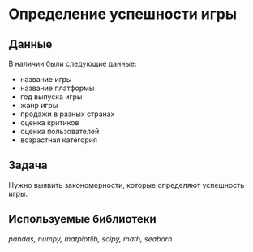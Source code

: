 # Определение успешности игры


## Данные

В наличии были следующие данные:
- название игры
- название платформы
- год выпуска игры
- жанр игры 
- продажи в разных странах
- оценка критиков 
- оценка пользователей
- возрастная категория

## Задача

Нужно выявить закономерности, которые определяют успешность игры. 

## Используемые библиотеки
*pandas, numpy, matplotlib, scipy, math, seaborn*
